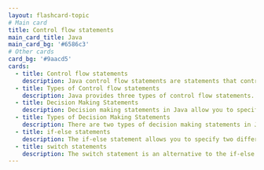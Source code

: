 ```yaml
---
layout: flashcard-topic
# Main card
title: Control flow statements
main_card_title: Java
main_card_bg: '#6586c3'
# Other cards
card_bg: '#9aacd5'
cards:
  - title: Control flow statements
    description: Java control flow statements are statements that control the order in which statements are executed in a Java program, based on specified conditions or values. 
  - title: Types of Control flow statements
    description: Java provides three types of control flow statements. Decision Making statements, Loop statements, Jump statements
  - title: Decision Making Statements
    description: Decision making statements in Java allow you to specify different paths of execution in your code based on the results of boolean expressions.
  - title: Types of Decision Making Statements
    description: There are two types of decision making statements in Java - if-else statements, switch statements
  - title: if-else statements
    description: The if-else statement allows you to specify two different blocks of code to be executed, depending on whether a boolean condition is true or false.
  - title: switch statements
    description: The switch statement is an alternative to the if-else statement for specifying multiple blocks of code to be executed based on the value of a variable.
---
```

